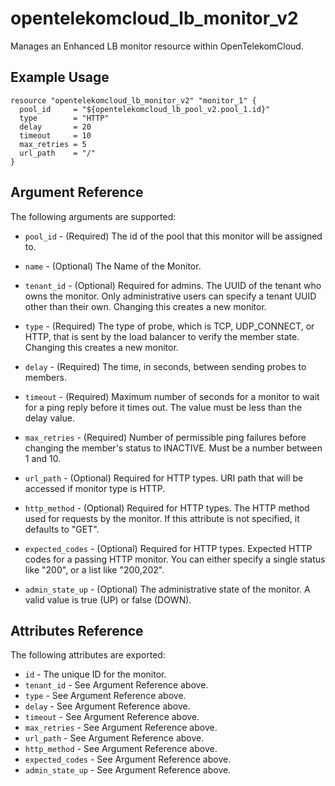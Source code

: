 # opentelekomcloud_lb_monitor_v2

Manages an Enhanced LB monitor resource within OpenTelekomCloud.

## Example Usage

```hcl
resource "opentelekomcloud_lb_monitor_v2" "monitor_1" {
  pool_id     = "${opentelekomcloud_lb_pool_v2.pool_1.id}"
  type        = "HTTP"
  delay       = 20
  timeout     = 10
  max_retries = 5
  url_path    = "/"
}
```

## Argument Reference

The following arguments are supported:

* `pool_id` - (Required) The id of the pool that this monitor will be assigned to.

* `name` - (Optional) The Name of the Monitor.

* `tenant_id` - (Optional) Required for admins. The UUID of the tenant who owns
    the monitor.  Only administrative users can specify a tenant UUID
    other than their own. Changing this creates a new monitor.

* `type` - (Required) The type of probe, which is TCP, UDP_CONNECT, or HTTP,
    that is sent by the load balancer to verify the member state. Changing this
    creates a new monitor.

* `delay` - (Required) The time, in seconds, between sending probes to members.

* `timeout` - (Required) Maximum number of seconds for a monitor to wait for a
    ping reply before it times out. The value must be less than the delay
    value.

* `max_retries` - (Required) Number of permissible ping failures before
    changing the member's status to INACTIVE. Must be a number between 1
    and 10.

* `url_path` - (Optional) Required for HTTP types. URI path that will be
    accessed if monitor type is HTTP.

*  `http_method` - (Optional) Required for HTTP types. The HTTP method used
    for requests by the monitor. If this attribute is not specified, it
    defaults to "GET".

* `expected_codes` - (Optional) Required for HTTP types. Expected HTTP codes
    for a passing HTTP monitor. You can either specify a single status like
    "200", or a list like "200,202".

* `admin_state_up` - (Optional) The administrative state of the monitor.
    A valid value is true (UP) or false (DOWN).


## Attributes Reference

The following attributes are exported:

* `id` - The unique ID for the monitor.
* `tenant_id` - See Argument Reference above.
* `type` - See Argument Reference above.
* `delay` - See Argument Reference above.
* `timeout` - See Argument Reference above.
* `max_retries` - See Argument Reference above.
* `url_path` - See Argument Reference above.
* `http_method` - See Argument Reference above.
* `expected_codes` - See Argument Reference above.
* `admin_state_up` - See Argument Reference above.
